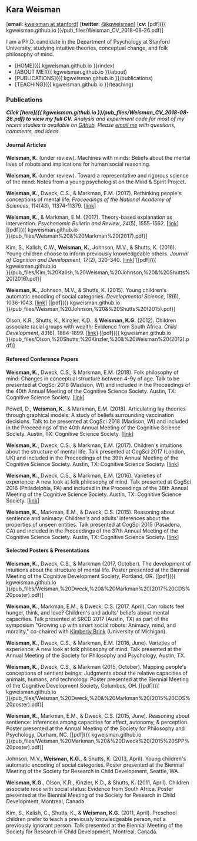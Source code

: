 ## Kara Weisman

[**email**: [kweisman at stanford](mailto:kweisman@stanford.edu)] [**twitter**: [@kgweisman](https://twitter.com/kgweisman)] [**cv**: [pdf]({{ kgweisman.github.io }}/pub_files/Weisman_CV_2018-08-26.pdf)]

I am a Ph.D. candidate in the Department of Psychology at Stanford University, studying intuitive theories, conceptual change, and folk philosophy of mind.

* [HOME]({{ kgweisman.github.io }}/index)
* [ABOUT ME]({{ kgweisman.github.io }}/about)
* [PUBLICATIONS]({{ kgweisman.github.io }}/publications)
* [TEACHING]({{ kgweisman.github.io }}/teaching)

### Publications

**_Click [here]({{ kgweisman.github.io }}/pub_files/Weisman_CV_2018-08-26.pdf) to view my full CV._** _Analysis and experiment code for most of my recent studies is available on [Github](https://github.com/kgweisman). Please [email me](mailto:kweisman@stanford.edu) with questions, comments, and ideas._

#### Journal Articles

**Weisman, K.** (under review). Machines with minds: Beliefs about the mental lives of robots and implications for human social reasoning.

**Weisman, K.** (under review). Toward a representative and rigorous science of the mind: Notes
from a young psychologist on the Mind & Spirit Project.

**Weisman, K.**, Dweck, C.S., & Markman, E.M. (2017). Rethinking people's conceptions of mental life. _Proceedings of the National Academy of Sciences_, _114_(43), 11374-11379. [[link](http://www.pnas.org/content/114/43/11374.short)]

**Weisman, K.**, & Markman, E.M. (2017). Theory-based explanation as intervention. _Psychonomic Bulletin and Review_, _24_(5), 1555-1562. [[link](http://www.readcube.com/articles/10.3758/s13423-016-1207-2'author_access_token=sDJbPfAPbRSIbsLbDlGa8ZAH0g46feNdnc402WrhzyrXfM5itBtMyVjVlB6lonXukRiOpuDRan29-KQZFHMnjqz8isY7i0JADwz7M61StkaFLCPB5xg6ZdX_nyzcJ_t_fElFpwuVnNZVDUw3pDYyEg%3D%3D)] [[pdf]({{ kgweisman.github.io }}/pub_files/Weisman%20&%20Markman%20(2017).pdf)]

Kim, S., Kalish, C.W., **Weisman, K.**, Johnson, M.V., & Shutts, K. (2016). Young children choose to inform previously knowledgeable others. _Journal of Cognition and Development_, _17_(2), 320-340. [[link](http://www.tandfonline.com/doi/abs/10.1080/15248372.2014.952731)] [[pdf]({{ kgweisman.github.io }}/pub_files/Kim,%20Kalish,%20Weisman,%20Johnson,%20&%20Shutts%20(2016).pdf)]

**Weisman, K.**, Johnson, M.V., & Shutts, K. (2015). Young children's automatic encoding of social categories. _Developmental Science_, _18_(6), 1036-1043. [[link](http://onlinelibrary.wiley.com/doi/10.1111/desc.12269/full)] [[pdf]({{ kgweisman.github.io }}/pub_files/Weisman,%20Johnson,%20&%20Shutts%20(2015).pdf)]

Olson, K.R., Shutts, K., Kinzler, K.D., & **Weisman, K.G.** (2012). Children associate racial groups with wealth: Evidence from South Africa. _Child Development_, _83_(6), 1884-1899. [[link](http://onlinelibrary.wiley.com/doi/10.1111/j.1467-8624.2012.01819.x/abstract)] [[pdf]({{ kgweisman.github.io }}/pub_files/Olson,%20Shutts,%20Kinzler,%20&%20Weisman%20(2012).pdf)]

#### Refereed Conference Papers

**Weisman, K.**, Dweck, C.S., & Markman, E.M. (2018). Folk philosophy of mind: Changes in conceptual structure between 4-9y of age. Talk to be presented at CogSci 2018 (Madison, WI) and included in the Proceedings of the 40th Annual Meeting of the Cognitive Science Society. Austin, TX: Cognitive Science Society. [[link](http://mindmodeling.org/cogsci2018/papers/0229/0229.pdf)]

Powell, D., **Weisman, K.**, & Markman, E.M. (2018). Articulating lay theories through graphical models: A study of beliefs surrounding vaccination decisions. Talk to be presented at CogSci 2018 (Madison, WI) and included in the Proceedings of the 40th Annual Meeting of the Cognitive Science Society. Austin, TX: Cognitive Science Society. [[link](http://mindmodeling.org/cogsci2018/papers/0183/0183.pdf)]

**Weisman, K.**, Dweck, C.S., & Markman, E.M. (2017). Children's intuitions about the structure of mental life. Talk presented at CogSci 2017 (London, UK) and included in the Proceedings of the 39th Annual Meeting of the Cognitive Science Society. Austin, TX: Cognitive Science Society. [[link](https://mindmodeling.org/cogsci2017/papers/0256/paper0256.pdf)]

**Weisman, K.**, Dweck, C.S., & Markman, E.M. (2016). Varieties of experience: A new look at folk philosophy of mind. Talk presented at CogSci 2016 (Philadelphia, PA) and included in the Proceedings of the 38th Annual Meeting of the Cognitive Science Society. Austin, TX: Cognitive Science Society. [[link](https://mindmodeling.org/cogsci2016/papers/0472/paper0472.pdf)]

**Weisman, K.**, Markman, E.M., & Dweck, C.S. (2015). Reasoning about sentience and animacy: Children's and adults' inferences about the properties of unseen entities. Talk presented at CogSci 2015 (Pasadena, CA) and included in the Proceedings of the 37th Annual Meeting of the Cognitive Science Society. Austin, TX: Cognitive Science Society. [[link](https://mindmodeling.org/cogsci2015/papers/0450/paper0450.pdf)]

#### Selected Posters & Presentations

**Weisman, K.**, Dweck, C.S., & Markman (2017, October). The development of intuitions about the structure of mental life. Poster presented at the Biennial Meeting of the Cognitive Development Society, Portland, OR. [[pdf]({{ kgweisman.github.io }}/pub_files/Weisman,%20Dweck,%20&%20Markman%20(2017%20CDS%20poster).pdf)]

**Weisman, K.**, Markman, E.M., & Dweck, C.S. (2017, April). Can robots feel hunger, think, and love? Children's and adults' beliefs about mental capacities. Talk presented at SRCD 2017 (Austin, TX) as part of the symposium "Growing up with smart social robots: Animacy, mind, and morality," co-chaired with [Kimberly Brink](https://lsa.umich.edu/psych/people/graduate-students/kabrink.html) (University of Michigan).

**Weisman, K.**, Dweck, C.S., & Markman, E.M. (2016, June). Varieties of experience: A new look at folk philosophy of mind. Talk presented at the Annual Meeting of the Society for Philosophy and Psychology, Austin, TX.

**Weisman, K.**, Dweck, C.S., & Markman (2015, October). Mapping people's conceptions of sentient beings: Judgments about the relative capacities of animals, humans, and technology. Poster presented at the Biennial Meeting of the Cognitive Development Society, Columbus, OH. [[pdf]({{ kgweisman.github.io }}/pub_files/Weisman,%20Dweck,%20&%20Markman%20(2015%20CDS%20poster).pdf)]

**Weisman, K.**, Markman, E.M., & Dweck, C.S. (2015, June). Reasoning about sentience: Inferences among capacities for affect, autonomy, & perception. Poster presented at the Annual Meeting of the Society for Philosophy and Psychology, Durham, NC. [[pdf]({{ kgweisman.github.io }}/pub_files/Weisman,%20Markman,%20&%20Dweck%20(2015%20SPP%20poster).pdf)]

Johnson, M.V., **Weisman, K.G.**, & Shutts, K. (2013, April). Young children's automatic encoding of social categories. Poster presented at the Biennial Meeting of the Society for Research in Child Development, Seattle, WA.

**Weisman, K.G.**, Olson, K.R., Kinzler, K.D., & Shutts, K. (2011, April). Children associate race with social status: Evidence from South Africa. Poster presented at the Biennial Meeting of the Society for Research in Child Development, Montreal, Canada.

Kim, S., Kalish, C., Shutts, K., & **Weisman, K.G.** (2011, April). Preschool children prefer to teach a previously knowledgeable person, not a previously ignorant person. Talk presented at the Biennial Meeting of the Society for Research in Child Development, Montreal, Canada.